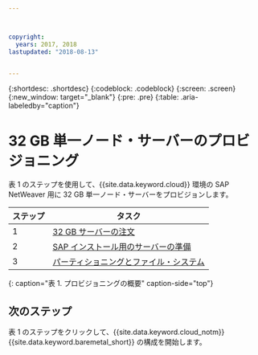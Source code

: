 ```yaml
---



copyright:
  years: 2017, 2018
lastupdated: "2018-08-13"


---
```


{:shortdesc: .shortdesc}
{:codeblock: .codeblock}
{:screen: .screen}
{:new_window: target="_blank"}
{:pre: .pre}
{:table: .aria-labeledby="caption"}

# 32 GB 単一ノード・サーバーのプロビジョニング

表 1 のステップを使用して、{{site.data.keyword.cloud}} 環境の SAP NetWeaver 用に 32 GB 単一ノード・サーバーをプロビジョンします。

| ステップ | タスク |
| --- | --- |
| 1 | [32 GB サーバーの注文](/docs/infrastructure/sap-netweaver-rhel-qrg/rhel-set-up-infrastructure-32GB.html)
| 2 | [SAP インストール用のサーバーの準備](/docs/infrastructure/sap-netweaver-rhel-qrg/rhel-prepare-server-32GB.html)
| 3 | [パーティショニングとファイル・システム](/docs/infrastructure/sap-netweaver-rhel-qrg/rhel-partition-32GB.html)
{: caption="表 1. プロビジョニングの概要" caption-side="top"}

## 次のステップ

表 1 のステップをクリックして、{{site.data.keyword.cloud_notm}} {{site.data.keyword.baremetal_short}} の構成を開始します。
